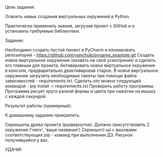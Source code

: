 Цель задания:



Освоить навык создания виртуальных окружений в Python.

Практически применить знания, загрузив проект с GitHub и и установить требуемые библиотеки.



Задание:

Необходимо создать пустой проект в PyCharm и клонировать репозиторий - https://github.com/yanchuki/pygame_example.git
Создать новое виртуальное окружение (назвать на своё усмотрение) и сделать его главным для проекта.
Активировать новое виртуальное окружение в консоли, предварительно деактивировав старое.
В новое виртуальное окружение загрузить необходимые пакеты при помощи файла зависимостей - requirements.txt. Сделать это можно следующей командой - pip install -r requirements.txt
Проверить работу программы.
Программа рисует круги разной формы и цвета при нажатии на мышку с каждой секундой.



Результат работы (примерный):



К домашнему заданию прикрепить:

Скриншоты древа проекта (развернутое). Должно присутствовать 2 окружения ('venv', 'ваше название')
Скриншот(-ы) с вызовами соответствующих pip - команд при выполнении ДЗ.
Рисунок получившийся у вас.


УДАЧИ!
